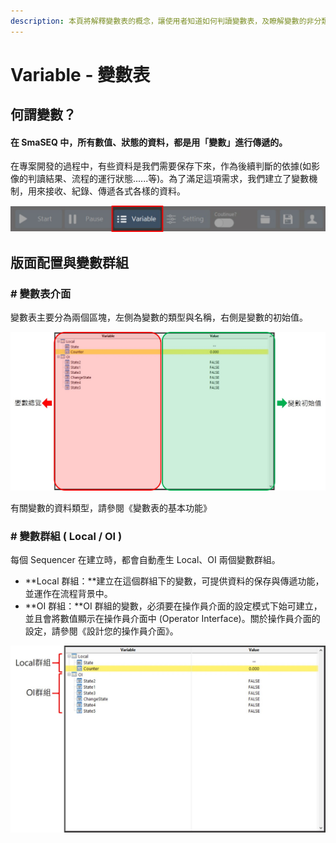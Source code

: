 ```yaml
---
description: 本頁將解釋變數表的概念，讓使用者知道如何判讀變數表，及瞭解變數的非分類方法
---
```


# Variable - 變數表

## 何謂變數？

#### 在 SmaSEQ 中，所有數值、狀態的資料，都是用「變數」進行傳遞的。

在專案開發的過程中，有些資料是我們需要保存下來，作為後續判斷的依據\(如影像的判讀結果、流程的運行狀態......等\)。為了滿足這項需求，我們建立了變數機制，用來接收、紀錄、傳遞各式各樣的資料。

![&#x9EDE;&#x9078;&#x4E3B;&#x756B;&#x9762;&#x4E0A;&#x65B9;&#x7684; Variable &#x6A19;&#x7C64;&#xFF0C;&#x5373;&#x53EF;&#x958B;&#x555F;&#x8B8A;&#x6578;&#x8868;&#x529F;&#x80FD;](../../../.gitbook/assets/varhighlight.jpg)

## 版面配置與變數群組

### \# 變數表介面

變數表主要分為兩個區塊，左側為變數的類型與名稱，右側是變數的初始值。

![](../../../.gitbook/assets/_variable.JPG)

有關變數的資料類型，請參閱《變數表的基本功能》



### \# 變數群組 \( Local / OI \)

每個 Sequencer 在建立時，都會自動產生 Local、OI 兩個變數群組。

* **Local 群組：**建立在這個群組下的變數，可提供資料的保存與傳遞功能，並運作在流程背景中。
* **OI 群組：**OI 群組的變數，必須要在操作員介面的設定模式下始可建立，並且會將數值顯示在操作員介面中 \(Operator Interface\)。關於操作員介面的設定，請參閱《設計您的操作員介面》。

![](../../../.gitbook/assets/variablegroup.jpg)

## 

